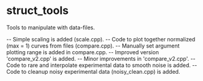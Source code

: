 # struct_tools
Tools to manipulate with data-files.

  -- Simple scaling is added (scale.cpp).
  -- Code to plot together normalized (max = 1) curves from files (compare.cpp).
  -- Manually set argument plotting range is added in compare.cpp.
  -- Improved version 'compare_v2.cpp' is added.
  -- Minor improvements in 'compare_v2.cpp'.
  -- Code to rare and interpolate experimental data to smooth noise is added.
  -- Code to cleanup noisy experimental data (noisy_clean.cpp) is added.